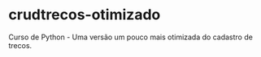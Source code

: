 # crudtrecos-otimizado
 Curso de Python - Uma versão um pouco mais otimizada do cadastro de trecos.
